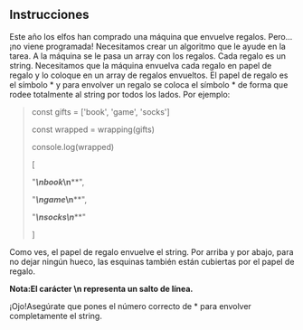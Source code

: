 ## **Instrucciones**

Este año los elfos han comprado una máquina que envuelve regalos. Pero... ¡no viene programada! Necesitamos crear un algoritmo que le ayude en la tarea.
A la máquina se le pasa un array con los regalos. Cada regalo es un string. Necesitamos que la máquina envuelva cada regalo en papel de regalo y lo coloque en un array de regalos envueltos.
El papel de regalo es el símbolo * y para envolver un regalo se coloca el símbolo * de forma que rodee totalmente al string por todos los lados. Por ejemplo:

  

> const gifts = ['book', 'game', 'socks']
> 
> const wrapped = wrapping(gifts)
> 
> console.log(wrapped)
> 
> [
> 
> "******\n*book*\n******",
> 
> "******\n*game*\n******",
> 
> "*******\n*socks*\n*******"
> 
> ]

  

Como ves, el papel de regalo envuelve el string. Por arriba y por abajo, para no dejar ningún hueco, las esquinas también están cubiertas por el papel de regalo.

**Nota:El carácter \n representa un salto de línea.**

¡Ojo!Asegúrate que pones el número correcto de * para envolver completamente el string.

